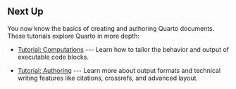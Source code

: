 ## Next Up

You now know the basics of creating and authoring Quarto documents. These tutorials explore Quarto in more depth:

- [Tutorial: Computations](../computations/) --- Learn how to tailor the behavior and output of executable code blocks.

- [Tutorial: Authoring](../authoring/) --- Learn more about output formats and technical writing features like citations, crossrefs, and advanced layout. 


